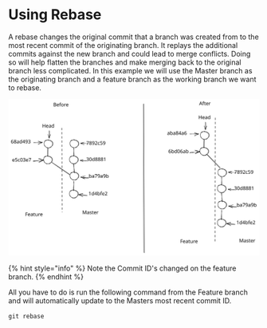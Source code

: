# Using Rebase

A rebase changes the original commit that a branch was created from to the most recent commit of the originating branch.  It replays the additional commits against the new branch and could lead to merge conflicts. Doing so will help flatten the branches and make merging back to the original branch less complicated. In this example we will use the Master branch as the originating branch and a feature branch as the working branch we want to rebase.

<img src="../../.gitbook/assets/file.excalidraw (7).svg" alt="" class="gitbook-drawing">

{% hint style="info" %}
Note the Commit ID's changed on the feature branch.
{% endhint %}

All you have to do is run the following command from the Feature branch and will automatically update to the Masters most recent commit ID.

```
git rebase
```
